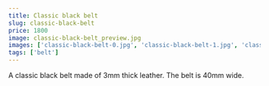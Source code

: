 ```yaml
---
title: Classic black belt
slug: classic-black-belt
price: 1800
image: classic-black-belt_preview.jpg 
images: ['classic-black-belt-0.jpg', 'classic-black-belt-1.jpg', 'classic-black-belt-2.jpg']
tags: ['belt']
---
```


A classic black belt made of 3mm thick leather. The belt is 40mm wide.
